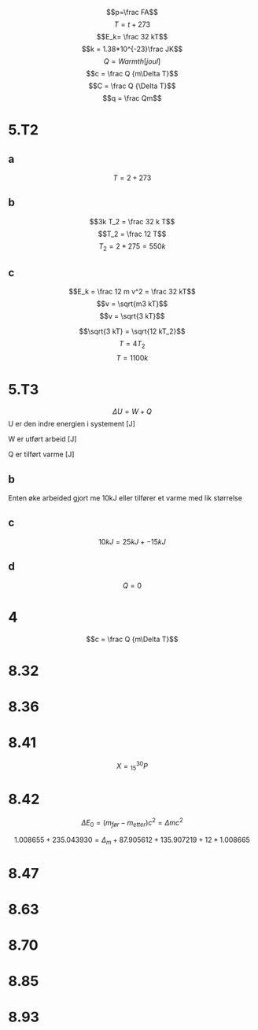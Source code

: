 $$p=\frac FA$$
$$T=t+273$$
$$E_k= \frac 32 kT$$
$$k = 1.38*10^{-23}\frac JK$$
$$Q = Warmth[joul]$$
$$c = \frac Q {m\Delta T}$$
$$C = \frac Q {\Delta T}$$
$$q = \frac Qm$$

# 5.T2

## a

$$T = 2 + 273$$

## b

$$3k T_2 = \frac 32 k T$$
$$T_2 = \frac 12 T$$
$$T_2 = 2 * 275 = 550k$$

## c

$$E_k = \frac 12 m v^2 = \frac 32 kT$$
$$v = \sqrt{m3 kT}$$
$$v = \sqrt{3 kT}$$

$$\sqrt{3 kT} = \sqrt{12 kT_2}$$
$$T = 4 T_2$$
$$T = 1100k$$

# 5.T3

$$\Delta U = W + Q$$
U er den indre energien i systement [J]

W er utført arbeid [J]

Q er tilført varme [J]

## b

Enten øke arbeided gjort me 10kJ eller tilfører et varme med lik størrelse

## c

$$10kJ = 25kJ + -15kJ$$

## d

$$Q = 0$$

# 4

$$c = \frac Q {m\Delta T}$$

# 8.32

<!-- $${}^{17}_8O$$ ----->

# 8.36

# 8.41

$$X = {}^{30}_{15}P$$

# 8.42

$$\Delta E_0= (m_{før} - m_{etter})c^2 = \Delta m c^2$$

$$1.008655 + 235.043930 = \Delta_m +87.905612 + 135.907219 + 12 * 1.008665$$

# 8.47

# 8.63

# 8.70

# 8.85

# 8.93
